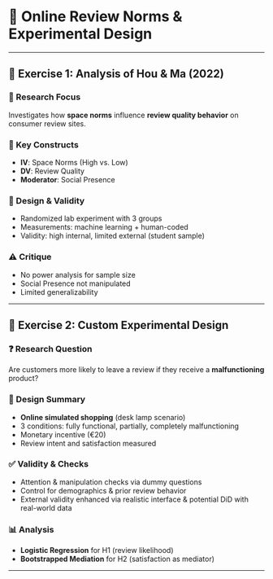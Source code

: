 # 🧪 Online Review Norms & Experimental Design
---

## 📖 Exercise 1: Analysis of Hou & Ma (2022)

### 🎯 Research Focus
Investigates how **space norms** influence **review quality behavior** on consumer review sites.

### 🧩 Key Constructs
- **IV**: Space Norms (High vs. Low)
- **DV**: Review Quality
- **Moderator**: Social Presence

### 🧪 Design & Validity
- Randomized lab experiment with 3 groups
- Measurements: machine learning + human-coded
- Validity: high internal, limited external (student sample)

### ⚠️ Critique
- No power analysis for sample size
- Social Presence not manipulated
- Limited generalizability

---

## 🧪 Exercise 2: Custom Experimental Design

### ❓ Research Question
Are customers more likely to leave a review if they receive a **malfunctioning** product?

### 🧱 Design Summary
- **Online simulated shopping** (desk lamp scenario)
- 3 conditions: fully functional, partially, completely malfunctioning
- Monetary incentive (€20)
- Review intent and satisfaction measured

### ✅ Validity & Checks
- Attention & manipulation checks via dummy questions
- Control for demographics & prior review behavior
- External validity enhanced via realistic interface & potential DiD with real-world data

### 📊 Analysis
- **Logistic Regression** for H1 (review likelihood)
- **Bootstrapped Mediation** for H2 (satisfaction as mediator)

---

